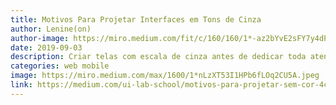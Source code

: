 ```yaml
---
title: Motivos Para Projetar Interfaces em Tons de Cinza
author: Lenine(on)
author-image: https://miro.medium.com/fit/c/160/160/1*-az2bYvE2sFY7y4dPtyITA.jpeg
date: 2019-09-03
description: Criar telas com escala de cinza antes de dedicar toda atenção no design ajuda a manter o foco na UX — falo por experiência própria.
categories: web mobile 
image: https://miro.medium.com/max/1600/1*nLzXT53I1HPb6fLOq2CU5A.jpeg
link: https://medium.com/ui-lab-school/motivos-para-projetar-sem-cor-4c29343a60da 
---
```

